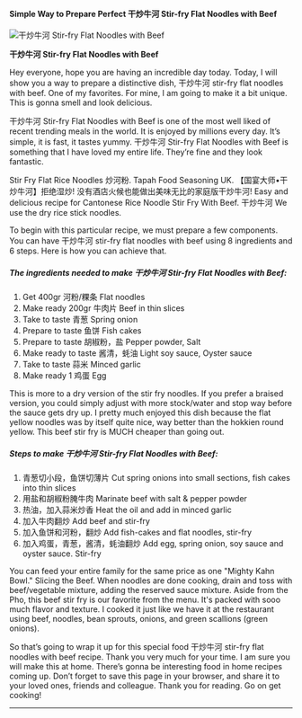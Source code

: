             

#### Simple Way to Prepare Perfect 干炒牛河 Stir-fry Flat Noodles with Beef

![干炒牛河 Stir-fry Flat Noodles with Beef](https://img-global.cpcdn.com/recipes/2db2b3d6a1474900/751x532cq70/%e5%b9%b2%e7%82%92%e7%89%9b%e6%b2%b3-stir-fry-flat-noodles-with-beef-recipe-main-photo.jpg)

**干炒牛河 Stir-fry Flat Noodles with Beef**

Hey everyone, hope you are having an incredible day today. Today, I will show you a way to prepare a distinctive dish, 干炒牛河 stir-fry flat noodles with beef. One of my favorites. For mine, I am going to make it a bit unique. This is gonna smell and look delicious.

干炒牛河 Stir-fry Flat Noodles with Beef is one of the most well liked of recent trending meals in the world. It is enjoyed by millions every day. It’s simple, it is fast, it tastes yummy. 干炒牛河 Stir-fry Flat Noodles with Beef is something that I have loved my entire life. They’re fine and they look fantastic.

Stir Fry Flat Rice Noodles 炒河粉. Tapah Food Seasoning UK. 【国宴大师•干炒牛河】拒绝湿炒! 没有酒店火候也能做出美味无比的家庭版干炒牛河! Easy and delicious recipe for Cantonese Rice Noodle Stir Fry With Beef. 干炒牛河 We use the dry rice stick noodles.

To begin with this particular recipe, we must prepare a few components. You can have 干炒牛河 stir-fry flat noodles with beef using 8 ingredients and 6 steps. Here is how you can achieve that.

##### The ingredients needed to make 干炒牛河 Stir-fry Flat Noodles with Beef:

1.  Get 400gr 河粉/粿条 Flat noodles
2.  Make ready 200gr 牛肉片 Beef in thin slices
3.  Take to taste 青葱 Spring onion
4.  Prepare to taste 鱼饼 Fish cakes
5.  Prepare to taste 胡椒粉，盐 Pepper powder, Salt
6.  Make ready to taste 酱清，蚝油 Light soy sauce, Oyster sauce
7.  Take to taste 蒜米 Minced garlic
8.  Make ready 1 鸡蛋 Egg

This is more to a dry version of the stir fry noodles. If you prefer a braised version, you could simply adjust with more stock/water and stop way before the sauce gets dry up. I pretty much enjoyed this dish because the flat yellow noodles was by itself quite nice, way better than the hokkien round yellow. This beef stir fry is MUCH cheaper than going out.

##### Steps to make 干炒牛河 Stir-fry Flat Noodles with Beef:

1.  青葱切小段，鱼饼切薄片 Cut spring onions into small sections, fish cakes into thin slices
2.  用盐和胡椒粉腌牛肉 Marinate beef with salt & pepper powder
3.  热油，加入蒜米炒香 Heat the oil and add in minced garlic
4.  加入牛肉翻炒 Add beef and stir-fry
5.  加入鱼饼和河粉，翻炒 Add fish-cakes and flat noodles, stir-fry
6.  加入鸡蛋，青葱，酱清，蚝油翻炒 Add egg, spring onion, soy sauce and oyster sauce. Stir-fry

You can feed your entire family for the same price as one "Mighty Kahn Bowl." Slicing the Beef. When noodles are done cooking, drain and toss with beef/vegetable mixture, adding the reserved sauce mixture. Aside from the Pho, this beef stir fry is our favorite from the menu. It's packed with sooo much flavor and texture. I cooked it just like we have it at the restaurant using beef, noodles, bean sprouts, onions, and green scallions (green onions).

So that’s going to wrap it up for this special food 干炒牛河 stir-fry flat noodles with beef recipe. Thank you very much for your time. I am sure you will make this at home. There’s gonna be interesting food in home recipes coming up. Don’t forget to save this page in your browser, and share it to your loved ones, friends and colleague. Thank you for reading. Go on get cooking!

* * *